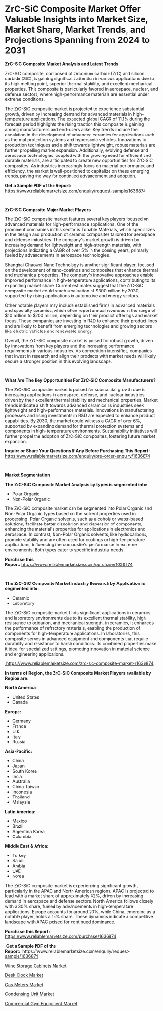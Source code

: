 <p><h1>ZrC-SiC Composite Market Offer Valuable Insights into Market Size, Market Share, Market Trends, and Projections Spanning from 2024 to 2031</h1></p><p><strong>ZrC-SiC Composite Market Analysis and Latest Trends</strong></p>
<p><p>ZrC-SiC composite, composed of zirconium carbide (ZrC) and silicon carbide (SiC), is gaining significant attention in various applications due to its high melting point, superior thermal stability, and excellent mechanical properties. This composite is particularly favored in aerospace, nuclear, and defense sectors, where high-performance materials are essential under extreme conditions.</p><p>The ZrC-SiC composite market is projected to experience substantial growth, driven by increasing demand for advanced materials in high-temperature applications. The expected global CAGR of 11.1% during the forecast period highlights the rising traction this composite is gaining among manufacturers and end-users alike. Key trends include the escalation in the development of advanced ceramics for applications such as thermal protection systems and hypersonic vehicles. Innovations in production techniques and a shift towards lightweight, robust materials are further propelling market expansion. Additionally, evolving defense and aerospace technologies, coupled with the growing need for efficient and durable materials, are anticipated to create new opportunities for ZrC-SiC composites. As industries increasingly focus on material performance and efficiency, the market is well-positioned to capitalize on these emerging trends, paving the way for continued advancement and adoption.</p></p>
<p><strong>Get a Sample PDF of the Report:&nbsp;</strong> <a href="https://www.reliablemarketsize.com/enquiry/request-sample/1636874">https://www.reliablemarketsize.com/enquiry/request-sample/1636874</a></p>
<p>&nbsp;</p>
<p><strong>ZrC-SiC Composite Major Market Players</strong></p>
<p><p>The ZrC-SiC composite market features several key players focused on advanced materials for high-performance applications. One of the prominent companies in this sector is Tunable Materials, which specializes in the design and production of ceramic composites tailored for aerospace and defense industries. The company's market growth is driven by increasing demand for lightweight and high-strength materials, with projections indicating a CAGR of over 5% in the coming years, primarily fueled by advancements in aerospace technologies.</p><p>Shanghai Chaowei Nano Technology is another significant player, focused on the development of nano-coatings and composites that enhance thermal and mechanical properties. The company's innovative approaches enable improved performance in high-temperature applications, contributing to its expanding market share. Current estimates suggest that the ZrC-SiC composite market could reach a valuation of $300 million by 2030, supported by rising applications in automotive and energy sectors.</p><p>Other notable players may include established firms in advanced materials and specialty ceramics, which often report annual revenues in the range of $10 million to $200 million, depending on their product offerings and market focus. These companies are investing in R&D to enhance their product lines and are likely to benefit from emerging technologies and growing sectors like electric vehicles and renewable energy.</p><p>Overall, the ZrC-SiC composite market is poised for robust growth, driven by innovations from key players and the increasing performance requirements in various industries. As competition intensifies, companies that invest in research and align their products with market needs will likely secure a stronger position in this evolving landscape.</p></p>
<p>&nbsp;</p>
<p><strong>What Are The Key Opportunities For ZrC-SiC Composite Manufacturers?</strong></p>
<p><p>The ZrC-SiC composite market is poised for substantial growth due to increasing applications in aerospace, defense, and nuclear industries, driven by their excellent thermal stability and mechanical properties. Market trends indicate a shift towards advanced ceramics as industries seek lightweight and high-performance materials. Innovations in manufacturing processes and rising investments in R&D are expected to enhance product capabilities. By 2030, the market could witness a CAGR of over 6%, supported by expanding demand for thermal protection systems and components in high-temperature environments. Sustainability initiatives will further propel the adoption of ZrC-SiC composites, fostering future market expansion.</p></p>
<p><strong>Inquire or Share Your Questions If Any Before Purchasing This Report:</strong> <a href="https://www.reliablemarketsize.com/enquiry/pre-order-enquiry/1636874">https://www.reliablemarketsize.com/enquiry/pre-order-enquiry/1636874</a></p>
<p>&nbsp;</p>
<p><strong>Market Segmentation</strong></p>
<p><strong>The ZrC-SiC Composite Market Analysis by types is segmented into:</strong></p>
<p><ul><li>Polar Organic</li><li>Non-Polar Organic</li></ul></p>
<p><p>The ZrC-SiC composite market can be segmented into Polar Organic and Non-Polar Organic types based on the solvent properties used in processing. Polar Organic solvents, such as alcohols or water-based solutions, facilitate better dissolution and dispersion of components, enhancing the material's properties for applications in electronics and aerospace. In contrast, Non-Polar Organic solvents, like hydrocarbons, promote stability and are often used for coatings or high-temperature applications, influencing the composite's performance in extreme environments. Both types cater to specific industrial needs.</p></p>
<p><strong>Purchase this Report:&nbsp;</strong><a href="https://www.reliablemarketsize.com/purchase/1636874">https://www.reliablemarketsize.com/purchase/1636874</a></p>
<p>&nbsp;</p>
<p><strong>The ZrC-SiC Composite Market Industry Research by Application is segmented into:</strong></p>
<p><ul><li>Ceramic</li><li>Laboratory</li></ul></p>
<p><p>The ZrC-SiC composite market finds significant applications in ceramics and laboratory environments due to its excellent thermal stability, high resistance to oxidation, and mechanical strength. In ceramics, it enhances the performance of refractory materials, enabling the production of components for high-temperature applications. In laboratories, this composite serves in advanced equipment and components that require durability and resistance to harsh conditions. Its combined properties make it ideal for specialized settings, promoting innovation in material science and engineering applications.</p></p>
<p><a href="https://www.reliablemarketsize.com/zrc-sic-composite-market-r1636874">&nbsp;https://www.reliablemarketsize.com/zrc-sic-composite-market-r1636874</a></p>
<p><strong>In terms of Region, the ZrC-SiC Composite Market Players available by Region are:</strong></p>
<p>
    <p> <strong> North America: </strong>
        <ul>
            <li>United States</li>
            <li>Canada</li>
        </ul>
        </p> 
    <p> <strong> Europe: </strong>
        <ul>
            <li>Germany</li>
            <li>France</li>
            <li>U.K.</li>
            <li>Italy</li>
            <li>Russia</li>
        </ul>
        </p> 
    <p> <strong> Asia-Pacific: </strong>
        <ul>
            <li>China</li>
            <li>Japan</li>
            <li>South Korea</li>
            <li>India</li>
            <li>Australia</li>
            <li>China Taiwan</li>
            <li>Indonesia</li>
            <li>Thailand</li>
            <li>Malaysia</li>
        </ul>
        </p> 
    <p> <strong> Latin America: </strong>
        <ul>
            <li>Mexico</li>
            <li>Brazil</li>
            <li>Argentina Korea</li>
            <li>Colombia</li>
        </ul>
        </p> 
    <p> <strong> Middle East & Africa: </strong>
        <ul>
            <li>Turkey</li>
            <li>Saudi</li>
            <li>Arabia</li>
            <li>UAE</li>
            <li>Korea</li>
        </ul>
    </p>
    </p>
<p><p>The ZrC-SiC composite market is experiencing significant growth, particularly in the APAC and North American regions. APAC is projected to lead with a market share of approximately 42%, driven by increasing demand in aerospace and defense sectors. North America follows closely with a 30% share, fueled by advancements in high-temperature applications. Europe accounts for around 20%, while China, emerging as a notable player, holds a 15% share. These dynamics indicate a competitive landscape with APAC poised for continued dominance.</p></p>
<p><strong>Purchase this Report: </strong><a href="https://www.reliablemarketsize.com/purchase/1636874">https://www.reliablemarketsize.com/purchase/1636874</a></p>
<p>&nbsp;<strong>Get a Sample PDF of the Report:&nbsp;&nbsp;</strong><a href="https://www.reliablemarketsize.com/enquiry/request-sample/1636874">https://www.reliablemarketsize.com/enquiry/request-sample/1636874</a></p>
<p><strong></strong></p>
<p><p><a href="https://issuu.com/reportprime-2/docs/wine-storage-cabinets-market-size-2_082b51fd138e7f">Wine Storage Cabinets Market</a></p><p><a href="https://www.linkedin.com/pulse/global-perspectives-desk-clock-market-trends-forecast-2024-2031-zwhpf?trackingId=uUoqMlazTN6sux8PG6gDJQ%3D%3D">Desk Clock Market</a></p><p><a href="https://medium.com/@jasminebabez/gas-meters-market-size-share-analysis-growth-trends-forecast-2024-2031-fc15c45a7977">Gas Meters Market</a></p><p><a href="https://medium.com/@jasminebabez/mapping-the-condensing-unit-market-trends-challenges-and-breakthroughs-2024-2031-fc301a9d4740">Condensing Unit Market</a></p><p><a href="https://issuu.com/reportprime-2/docs/commercial-gym-equipment-market-siz_09cf07aab27c6e">Commercial Gym Equipment Market</a></p></p>